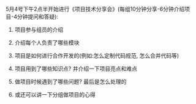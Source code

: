 5月4号下午2点半开始进行《项目技术分享会》(每组10分钟分享-6分钟介绍项目-4分钟提问和答疑):

1) 项目参与组员的介绍

2) 介绍每个人负责了哪些模块

3) 项目是如何进行合作开发的(例如:怎么定制代码规范, 怎么合并代码等)

4) 项目用到了哪些知识点? 并介绍一下项目亮点和难点

5) 做项目时候遇到了哪些问题? 最后是怎么处理的

6) 或还可以讲一下分组做项目的心得